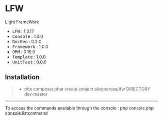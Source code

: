 # LFW
Light FrameWork

 - <kbd>LFW</kbd> : 1.3.17
 - <kbd>Console</kbd> : 1.0.0
 - <kbd>DocGen</kbd> : 0.2.0
 - <kbd>Framework</kbd> : 1.0.0
 - <kbd>ORM</kbd> : 0.10.0
 - <kbd>Template</kbd> : 1.0.0
 - <kbd>UnitTest</kbd> : 0.0.0

Installation
----------

> - php composer.phar create-project alixsperoza/lfw DIRECTORY dev-master

----------

To access the commands available through the console : php console.php console:listcommand